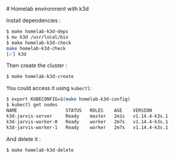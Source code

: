 # Homelab environment with k3d

Install dependencies :

```bash
$ make homelab-k3d-deps
$ mv k3d /usr/local/bin
$ make homelab-k3d-check
make homelab-k3d-check
[✅] k3d
```

Then create the cluster :

```bash
$ make homelab-k3d-create
```

You could access it using `kubectl`:

```bash
$ export KUBECONFIG=$(make homelab-k3d-config)
$ kubectl get nodes
NAME                  STATUS   ROLES    AGE    VERSION
k3d-jarvis-server     Ready    master   2m1s   v1.14.4-k3s.1
k3d-jarvis-worker-0   Ready    worker   2m7s   v1.14.4-k3s.1
k3d-jarvis-worker-1   Ready    worker   2m7s   v1.14.4-k3s.1
```

And delete it :

```bash
$ make homelab-k3d-delete
```
